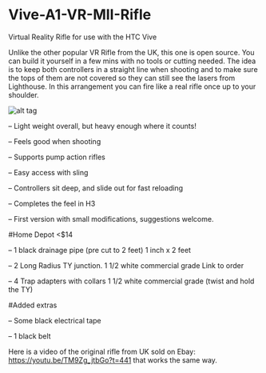 # Vive-A1-VR-MII-Rifle
Virtual Reality Rifle for use with the HTC Vive

Unlike the other popular VR Rifle from the UK, this one is open source. You can build it yourself in a few mins with no tools or cutting needed. The idea is to keep both controllers in a straight line when shooting and to make sure the tops of them are not covered so they can still see the lasers from Lighthouse. In this arrangement you can fire like a real rifle once up to your shoulder.


![alt tag](https://adestefawp.files.wordpress.com/2016/06/img_5396.jpg?w=680)

– Light weight overall, but heavy enough where it counts!

– Feels good when shooting

– Supports pump action rifles

– Easy access with sling

– Controllers sit deep, and slide out for fast reloading

– Completes the feel in H3

– First version with small modifications, suggestions welcome.

#Home Depot <$14

– 1 black drainage pipe (pre cut to 2 feet) 1 inch x 2 feet

– 2 Long Radius TY junction. 1 1/2 white commercial grade Link to order

– 4 Trap adapters with collars 1 1/2 white commercial grade (twist and hold the TY)

#Added extras

– Some black electrical tape

– 1 black belt


Here is a video of the original rifle from UK sold on Ebay: https://youtu.be/TM9Zg_jtbGo?t=441 that works the same way.
